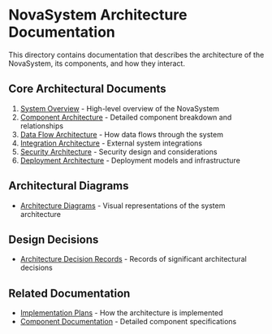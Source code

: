 # NovaSystem Architecture Documentation

This directory contains documentation that describes the architecture of the NovaSystem, its components, and how they interact.

## Core Architectural Documents

1. [System Overview](01-system-overview.md) - High-level overview of the NovaSystem
2. [Component Architecture](02-component-architecture.md) - Detailed component breakdown and relationships
3. [Data Flow Architecture](03-data-flow-architecture.md) - How data flows through the system
4. [Integration Architecture](04-integration-architecture.md) - External system integrations
5. [Security Architecture](05-security-architecture.md) - Security design and considerations
6. [Deployment Architecture](06-deployment-architecture.md) - Deployment models and infrastructure

## Architectural Diagrams

- [Architecture Diagrams](diagrams/README.md) - Visual representations of the system architecture

## Design Decisions

- [Architecture Decision Records](decisions/README.md) - Records of significant architectural decisions

## Related Documentation

- [Implementation Plans](../implementation/README.md) - How the architecture is implemented
- [Component Documentation](../components/README.md) - Detailed component specifications